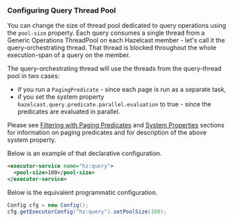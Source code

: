 
### Configuring Query Thread Pool

You can change the size of thread pool dedicated to query operations using the `pool-size` property. Each query consumes a single thread from a Generic Operations ThreadPool on each Hazelcast member - let's call it the query-orchestrating thread.  That thread is blocked throughout the whole execution-span of a query on the member.

The query-orchestrating thread will use the threads from the query-thread pool in two cases:

- if you run a `PagingPredicate` - since each page is run as a separate task,
- if you set the system property `hazelcast.query.predicate.parallel.evaluation` to true - since the predicates are evaluated in parallel.

Please see [Filtering with Paging Predicates](#filtering-with-paging-predicates) and [System Properties](#system-properties) sections for information on paging predicates and for description of the above system property.


Below is an example of that declarative configuration.

```xml
<executor-service name="hz:query">
  <pool-size>100</pool-size>
</executor-service>
```

Below is the equivalent programmatic configuration.

```java
Config cfg = new Config();
cfg.getExecutorConfig("hz:query").setPoolSize(100);
```
